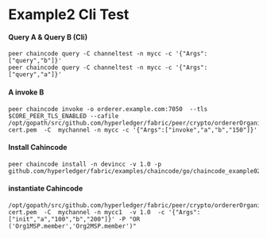 # Example2 Cli Test

#### Query A & Query B (Cli)
    peer chaincode query -C channeltest -n mycc -c '{"Args":["query","b"]}'
    peer chaincode query -C channeltest -n mycc -c '{"Args":["query","a"]}'
#### A invoke B
    peer chaincode invoke -o orderer.example.com:7050  --tls $CORE_PEER_TLS_ENABLED --cafile /opt/gopath/src/github.com/hyperledger/fabric/peer/crypto/ordererOrganizations/example.com/orderers/orderer.example.com/msp/tlscacerts/tlsca.example.com-cert.pem  -C  mychannel -n mycc -c '{"Args":["invoke","a","b","150"]}'
#### Install Cahincode
    peer chaincode install -n devincc -v 1.0 -p github.com/hyperledger/fabric/examples/chaincode/go/chaincode_example02
#### instantiate Cahincode
    /opt/gopath/src/github.com/hyperledger/fabric/peer/crypto/ordererOrganizations/example.com/orderers/orderer.example.com/msp/tlscacerts/tlsca.example.com-cert.pem  -C  mychannel -n mycc1  -v 1.0  -c '{"Args":["init","a","100","b","200"]}' -P "OR      ('Org1MSP.member','Org2MSP.member')"
